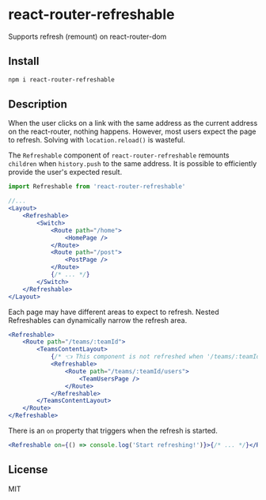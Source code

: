 # react-router-refreshable

Supports refresh (remount) on react-router-dom

## Install

```sh
npm i react-router-refreshable
```

## Description

When the user clicks on a link with the same address as the current address on the react-router, nothing happens. However, most users expect the page to refresh. Solving with `location.reload()` is wasteful.

The `Refreshable` component of `react-router-refreshable` remounts `children` when `history.push` to the same address. It is possible to efficiently provide the user's expected result.

```js
import Refreshable from 'react-router-refreshable'
```

```jsx
//...
<Layout>
    <Refreshable>
        <Switch>
            <Route path="/home">
                <HomePage />
            </Route>
            <Route path="/post">
                <PostPage />
            </Route>
            {/* ... */}
        </Switch>
    </Refreshable>
</Layout>
```

Each page may have different areas to expect to refresh. Nested Refreshables can dynamically narrow the refresh area.

```jsx
<Refreshable>
    <Route path="/teams/:teamId">
        <TeamsContentLayout>
            {/* 👈 This component is not refreshed when '/teams/:teamId/users'. */}
            <Refreshable>
                <Route path="/teams/:teamId/users">
                    <TeamUsersPage />
                </Route>
            </Refreshable>
        </TeamsContentLayout>
    </Route>
</Refreshable>
```

There is an `on` property that triggers when the refresh is started.

```jsx
<Refreshable on={() => console.log('Start refreshing!')}>{/* ... */}</Refreshable>
```

## License

MIT
